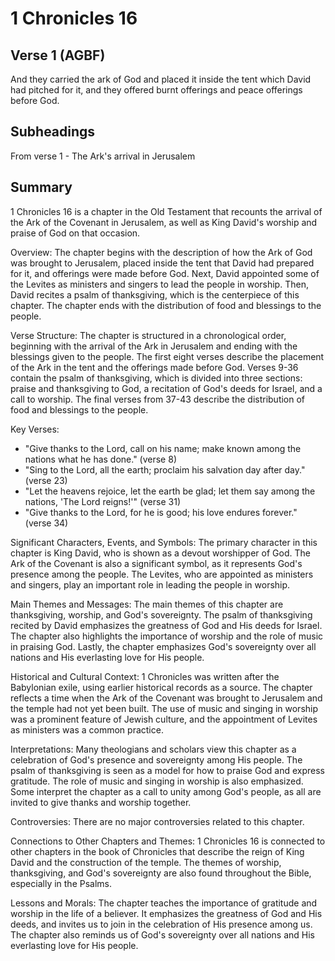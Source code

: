 # 1 Chronicles 16

## Verse 1 (AGBF)

And they carried the ark of God and placed it inside the tent which David had pitched for it, and they offered burnt offerings and peace offerings before God.

## Subheadings

From verse 1 - The Ark's arrival in Jerusalem

## Summary

1 Chronicles 16 is a chapter in the Old Testament that recounts the arrival of the Ark of the Covenant in Jerusalem, as well as King David's worship and praise of God on that occasion. 

Overview:
The chapter begins with the description of how the Ark of God was brought to Jerusalem, placed inside the tent that David had prepared for it, and offerings were made before God. Next, David appointed some of the Levites as ministers and singers to lead the people in worship. Then, David recites a psalm of thanksgiving, which is the centerpiece of this chapter. The chapter ends with the distribution of food and blessings to the people.

Verse Structure:
The chapter is structured in a chronological order, beginning with the arrival of the Ark in Jerusalem and ending with the blessings given to the people. The first eight verses describe the placement of the Ark in the tent and the offerings made before God. Verses 9-36 contain the psalm of thanksgiving, which is divided into three sections: praise and thanksgiving to God, a recitation of God's deeds for Israel, and a call to worship. The final verses from 37-43 describe the distribution of food and blessings to the people.

Key Verses:
- "Give thanks to the Lord, call on his name; make known among the nations what he has done." (verse 8)
- "Sing to the Lord, all the earth; proclaim his salvation day after day." (verse 23)
- "Let the heavens rejoice, let the earth be glad; let them say among the nations, 'The Lord reigns!'" (verse 31)
- "Give thanks to the Lord, for he is good; his love endures forever." (verse 34)

Significant Characters, Events, and Symbols:
The primary character in this chapter is King David, who is shown as a devout worshipper of God. The Ark of the Covenant is also a significant symbol, as it represents God's presence among the people. The Levites, who are appointed as ministers and singers, play an important role in leading the people in worship.

Main Themes and Messages:
The main themes of this chapter are thanksgiving, worship, and God's sovereignty. The psalm of thanksgiving recited by David emphasizes the greatness of God and His deeds for Israel. The chapter also highlights the importance of worship and the role of music in praising God. Lastly, the chapter emphasizes God's sovereignty over all nations and His everlasting love for His people.

Historical and Cultural Context:
1 Chronicles was written after the Babylonian exile, using earlier historical records as a source. The chapter reflects a time when the Ark of the Covenant was brought to Jerusalem and the temple had not yet been built. The use of music and singing in worship was a prominent feature of Jewish culture, and the appointment of Levites as ministers was a common practice.

Interpretations:
Many theologians and scholars view this chapter as a celebration of God's presence and sovereignty among His people. The psalm of thanksgiving is seen as a model for how to praise God and express gratitude. The role of music and singing in worship is also emphasized. Some interpret the chapter as a call to unity among God's people, as all are invited to give thanks and worship together.

Controversies:
There are no major controversies related to this chapter.

Connections to Other Chapters and Themes:
1 Chronicles 16 is connected to other chapters in the book of Chronicles that describe the reign of King David and the construction of the temple. The themes of worship, thanksgiving, and God's sovereignty are also found throughout the Bible, especially in the Psalms.

Lessons and Morals:
The chapter teaches the importance of gratitude and worship in the life of a believer. It emphasizes the greatness of God and His deeds, and invites us to join in the celebration of His presence among us. The chapter also reminds us of God's sovereignty over all nations and His everlasting love for His people.
